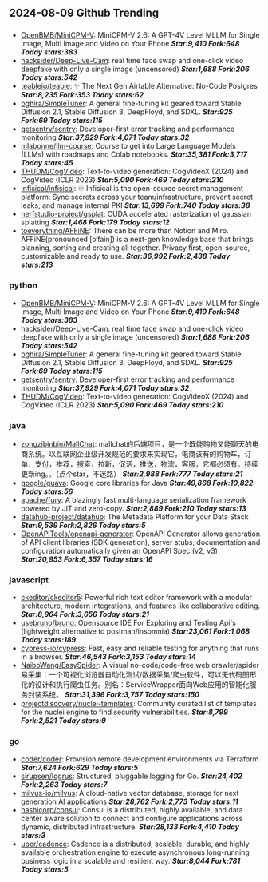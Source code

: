 ## 2024-08-09 Github Trending

### 
* [OpenBMB/MiniCPM-V](https://github.com/OpenBMB/MiniCPM-V): MiniCPM-V 2.6: A GPT-4V Level MLLM for Single Image, Multi Image and Video on Your Phone ***Star:9,410 Fork:648 Today stars:383***
* [hacksider/Deep-Live-Cam](https://github.com/hacksider/Deep-Live-Cam): real time face swap and one-click video deepfake with only a single image (uncensored) ***Star:1,688 Fork:206 Today stars:542***
* [teableio/teable](https://github.com/teableio/teable): ✨ The Next Gen Airtable Alternative: No-Code Postgres ***Star:8,235 Fork:353 Today stars:62***
* [bghira/SimpleTuner](https://github.com/bghira/SimpleTuner): A general fine-tuning kit geared toward Stable Diffusion 2.1, Stable Diffusion 3, DeepFloyd, and SDXL. ***Star:925 Fork:69 Today stars:115***
* [getsentry/sentry](https://github.com/getsentry/sentry): Developer-first error tracking and performance monitoring ***Star:37,929 Fork:4,071 Today stars:32***
* [mlabonne/llm-course](https://github.com/mlabonne/llm-course): Course to get into Large Language Models (LLMs) with roadmaps and Colab notebooks. ***Star:35,381 Fork:3,717 Today stars:45***
* [THUDM/CogVideo](https://github.com/THUDM/CogVideo): Text-to-video generation: CogVideoX (2024) and CogVideo (ICLR 2023) ***Star:5,090 Fork:469 Today stars:210***
* [Infisical/infisical](https://github.com/Infisical/infisical): ♾ Infisical is the open-source secret management platform: Sync secrets across your team/infrastructure, prevent secret leaks, and manage internal PKI ***Star:13,699 Fork:740 Today stars:38***
* [nerfstudio-project/gsplat](https://github.com/nerfstudio-project/gsplat): CUDA accelerated rasterization of gaussian splatting ***Star:1,468 Fork:179 Today stars:12***
* [toeverything/AFFiNE](https://github.com/toeverything/AFFiNE): There can be more than Notion and Miro. AFFiNE(pronounced [ə‘fain]) is a next-gen knowledge base that brings planning, sorting and creating all together. Privacy first, open-source, customizable and ready to use. ***Star:36,992 Fork:2,438 Today stars:213***

### python
* [OpenBMB/MiniCPM-V](https://github.com/OpenBMB/MiniCPM-V): MiniCPM-V 2.6: A GPT-4V Level MLLM for Single Image, Multi Image and Video on Your Phone ***Star:9,410 Fork:648 Today stars:383***
* [hacksider/Deep-Live-Cam](https://github.com/hacksider/Deep-Live-Cam): real time face swap and one-click video deepfake with only a single image (uncensored) ***Star:1,688 Fork:206 Today stars:542***
* [bghira/SimpleTuner](https://github.com/bghira/SimpleTuner): A general fine-tuning kit geared toward Stable Diffusion 2.1, Stable Diffusion 3, DeepFloyd, and SDXL. ***Star:925 Fork:69 Today stars:115***
* [getsentry/sentry](https://github.com/getsentry/sentry): Developer-first error tracking and performance monitoring ***Star:37,929 Fork:4,071 Today stars:32***
* [THUDM/CogVideo](https://github.com/THUDM/CogVideo): Text-to-video generation: CogVideoX (2024) and CogVideo (ICLR 2023) ***Star:5,090 Fork:469 Today stars:210***

### java
* [zongzibinbin/MallChat](https://github.com/zongzibinbin/MallChat): mallchat的后端项目，是一个既能购物又能聊天的电商系统。以互联网企业级开发规范的要求来实现它，电商该有的购物车，订单，支付，推荐，搜索，拉新，促活，推送，物流，客服，它都必须有。持续更新ing。。（点个star，不迷路） ***Star:2,988 Fork:777 Today stars:21***
* [google/guava](https://github.com/google/guava): Google core libraries for Java ***Star:49,868 Fork:10,822 Today stars:56***
* [apache/fury](https://github.com/apache/fury): A blazingly fast multi-language serialization framework powered by JIT and zero-copy. ***Star:2,889 Fork:210 Today stars:13***
* [datahub-project/datahub](https://github.com/datahub-project/datahub): The Metadata Platform for your Data Stack ***Star:9,539 Fork:2,826 Today stars:5***
* [OpenAPITools/openapi-generator](https://github.com/OpenAPITools/openapi-generator): OpenAPI Generator allows generation of API client libraries (SDK generation), server stubs, documentation and configuration automatically given an OpenAPI Spec (v2, v3) ***Star:20,953 Fork:6,357 Today stars:16***

### javascript
* [ckeditor/ckeditor5](https://github.com/ckeditor/ckeditor5): Powerful rich text editor framework with a modular architecture, modern integrations, and features like collaborative editing. ***Star:8,964 Fork:3,656 Today stars:21***
* [usebruno/bruno](https://github.com/usebruno/bruno): Opensource IDE For Exploring and Testing Api's (lightweight alternative to postman/insomnia) ***Star:23,061 Fork:1,068 Today stars:189***
* [cypress-io/cypress](https://github.com/cypress-io/cypress): Fast, easy and reliable testing for anything that runs in a browser. ***Star:46,543 Fork:3,153 Today stars:14***
* [NaiboWang/EasySpider](https://github.com/NaiboWang/EasySpider): A visual no-code/code-free web crawler/spider易采集：一个可视化浏览器自动化测试/数据采集/爬虫软件，可以无代码图形化的设计和执行爬虫任务。别名：ServiceWrapper面向Web应用的智能化服务封装系统。 ***Star:31,396 Fork:3,757 Today stars:150***
* [projectdiscovery/nuclei-templates](https://github.com/projectdiscovery/nuclei-templates): Community curated list of templates for the nuclei engine to find security vulnerabilities. ***Star:8,799 Fork:2,521 Today stars:9***

### go
* [coder/coder](https://github.com/coder/coder): Provision remote development environments via Terraform ***Star:7,624 Fork:629 Today stars:5***
* [sirupsen/logrus](https://github.com/sirupsen/logrus): Structured, pluggable logging for Go. ***Star:24,402 Fork:2,263 Today stars:7***
* [milvus-io/milvus](https://github.com/milvus-io/milvus): A cloud-native vector database, storage for next generation AI applications ***Star:28,762 Fork:2,773 Today stars:11***
* [hashicorp/consul](https://github.com/hashicorp/consul): Consul is a distributed, highly available, and data center aware solution to connect and configure applications across dynamic, distributed infrastructure. ***Star:28,133 Fork:4,410 Today stars:3***
* [uber/cadence](https://github.com/uber/cadence): Cadence is a distributed, scalable, durable, and highly available orchestration engine to execute asynchronous long-running business logic in a scalable and resilient way. ***Star:8,044 Fork:781 Today stars:5***
